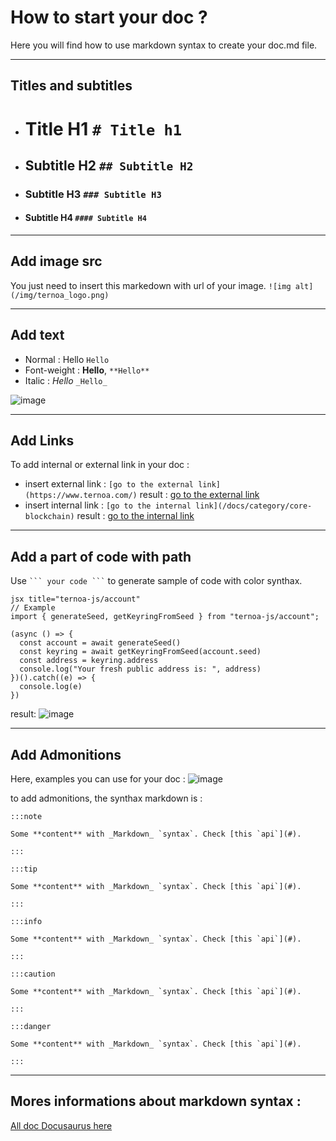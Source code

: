 # How to start your doc ?
Here you will find how to use markdown syntax to create your doc.md file.

____________________________________________________


## Titles and subtitles

- # Title H1 `# Title h1`
- ## Subtitle H2 `## Subtitle H2`
- ### Subtitle H3 `### Subtitle H3`
- #### Subtitle H4 `#### Subtitle H4`

____________________________________________________

## Add image src
You just need to insert this markedown with url of your image.
```![img alt](/img/ternoa_logo.png)```

_____________________________________________________


## Add text
- Normal : Hello  `Hello`
- Font-weight : **Hello**, `**Hello**`
- Italic :  _Hello_  `_Hello_`

![image](https://user-images.githubusercontent.com/98469515/194534113-871866db-973c-4910-9ebd-f9c7a16bfd31.png)

_____________________________________________________

## Add Links
To add internal or external link in your doc : 
- insert external link :  `[go to the external link](https://www.ternoa.com/)` result : [go to the external link](https://www.ternoa.com/)
- insert internal link : `[go to the internal link](/docs/category/core-blockchain)` result : [go to the internal link](https://www.ternoa.com/)

_____________________________________________________

## Add a part of code with path 

Use ` ``` your code ``` ` to generate sample of code with color synthax.

``` 
jsx title="ternoa-js/account"
// Example
import { generateSeed, getKeyringFromSeed } from "ternoa-js/account";

(async () => {
  const account = await generateSeed()
  const keyring = await getKeyringFromSeed(account.seed)
  const address = keyring.address
  console.log("Your fresh public address is: ", address)
})().catch((e) => {
  console.log(e)
})
```

result: 
![image](https://user-images.githubusercontent.com/98469515/194532419-54ea44e4-e99a-4500-acb3-04f00e9c0a0f.png)

________________________________________________________

## Add Admonitions 
Here, examples you can use for your doc : 
![image](https://user-images.githubusercontent.com/98469515/194533060-ced0f07c-03ae-4502-8f4b-a160e40370ec.png)

to add admonitions, the synthax markdown is : 

```
:::note

Some **content** with _Markdown_ `syntax`. Check [this `api`](#).

:::
```

```
:::tip

Some **content** with _Markdown_ `syntax`. Check [this `api`](#).

:::
```

```
:::info

Some **content** with _Markdown_ `syntax`. Check [this `api`](#).

:::
```
```
:::caution

Some **content** with _Markdown_ `syntax`. Check [this `api`](#).

:::
```
```
:::danger

Some **content** with _Markdown_ `syntax`. Check [this `api`](#).

:::
```
________________________________________________________
## Mores informations about markdown syntax : 

 [All doc Docusaurus here](https://docusaurus.io/docs)
